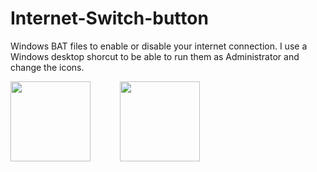 # Internet-Switch-button
Windows BAT files to enable or disable your internet connection.
I use a Windows desktop shorcut to be able to run them as Administrator and change the icons. 

<img src="https://github.com/jmbalaguer/Internet-Switch-button/blob/main/ethernet-off.png" width="128" height="128">
&nbsp;&nbsp;&nbsp;&nbsp;&nbsp;&nbsp;&nbsp;&nbsp;&nbsp;&nbsp;&nbsp;<img src="https://github.com/jmbalaguer/Internet-Switch-button/blob/main/ethernet-on.png" width="128" height="128">

